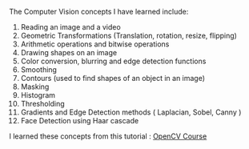 The Computer Vision concepts I have learned include:
  <ol>
    <li>Reading an image and a video</li>
    <li>Geometric Transformations (Translation, rotation, resize, flipping)</li>
    <li>Arithmetic operations and bitwise operations </li>
    <li>Drawing shapes on an image</li>
    <li>Color conversion, blurring and edge detection functions</li>
    <li>Smoothing</li>
    <li>Contours (used to find shapes of an object in an image)</li>
    <li>Masking</li>
    <li>Histogram</li>
    <li>Thresholding</li>
    <li>Gradients and Edge Detection methods ( Laplacian, Sobel, Canny )</li>
    <li>Face Detection using Haar cascade </li>
  </ol>

  I learned these concepts from this tutorial : <a href="https://youtu.be/oXlwWbU8l2o?si=lVDKGp27SgDcWk6u"> OpenCV Course </a>
